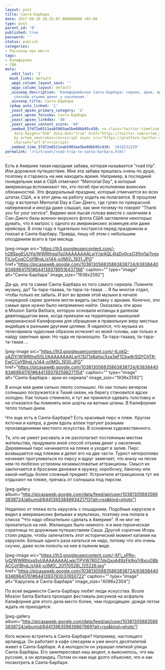 ```yaml
---
layout: post
title: Cанта-Барбара
date: 2017-09-10 10:25:07.000000000 +01:00
type: post
parent_id: '0'
published: true
password: ''
status: publish
categories:
- Рассказы про места
tags:
- Калифорния
- США
meta:
  _edit_last: '1'
  mask_links: default
  _wpgo_column_layout_save: ''
  _wpgo_column_layout: default
  _aioseop_description: 'Калифорнийская Санта-Барбара: сериал, арки, ирландцы и местные
    способы отъема денег у населения.'
  _aioseop_title: Санта-Барбара
  rp4wp_auto_linked: '1'
  _yoast_wpseo_primary_category: '2'
  _yoast_wpseo_focuskw: Cанта-Барбара
  _yoast_wpseo_linkdex: '48'
  _yoast_wpseo_content_score: '60'
  _oembed_57d72e6511eab5903ae5be60bb95cd38: <a class="twitter-timeline" data-width="625"
    data-height="938" data-dnt="true" href="https://twitter.com/artem_smotrakov?ref_src=twsrc%5Etfw">Tweets
    by artem_smotrakov</a><script async src="https://platform.twitter.com/widgets.js"
    charset="utf-8"></script>
  _oembed_time_57d72e6511eab5903ae5be60bb95cd38: '1618232229'
permalink: "/ru/travel/road-trip-to-santa-barbara.html"
---
```

Есть в Америке такая народная забава, которая называется "road trip". Или дорожное путешествие. Мне эта забава пришлась очень по душе, поэтому я стараюсь на нее находить время. Например, в последний понедельник мая в США отмечают "Memorial Day", в который американцы вспоминают тех, кто погиб при исполнении воинских обязанностей. Это федеральный праздник, который отмечается во всех штатах США, и в этот день на работу ходить не полагается. В прошлом году я встретил Memorial Day в Сан-Диего, где гулял по прекрасной набережной и иногда даже слышал, как мне почему-то говорят "Thank you for your service". Видимо моя лысая голова вместе с наличием в Сан-Диего базы военно-морского флота США заставляли некоторых думать, что я матрос с одного из американских эсминцев или даже крейсера. В этом году я тщательно постригся перед праздником и поехал в Санта-Барбару. Правда, пишу об этом с небольшим опозданием всего в три месяца.

[peg-image src="https://lh3.googleusercontent.com/-h28SpgEUUYg/WWRthgqI1sI/AAAAAAAALwY/qrAQL4tsDv0csO3fIm1ai7ogxFILivCugCCoYBhgL/s144-o/IMG\_1931.JPG" href="https://picasaweb.google.com/103813056835863838724/6383844083469641761#6441393789516437186" caption="" type="image" alt="Cанта-Барбара" image\_size="1936x2592"]

<!--more-->

Да-да, эта та самая Санта-Барбара из того самого сериала. Помните музыку, да? Та-тара-тааааа, та-тара-та-таааа ... Я бы многое отдал, чтобы только ее забыть. И вот во время этой музыки в начале очередной серии зрители могли видеть заставку с арками. Конечно, эти самые арки нужно было непременно найти. Оказались эти арки в&nbsp;Mission Santa Barbara, которую основали испанцы в далеком девятнадцатом веке, когда приехали на территорию нынешней американской Калифорнии для обращения в правильную веру местных индейцев и разными другими целями. Я надеялся, что музыка из телесериала чудесным образом исчезнет из моей головы, как только я найду заветные арки. Но чуда не произошло.&nbsp;Та-тара-тааааа, та-тара-та-таааа ...

[peg-image src="https://lh3.googleusercontent.com/-tLokQ-oAZlY/WWRthsI55LI/AAAAAAAALwY/Si71s8aItsc5za3eF1Ckw6rSQYChTK-EwCCoYBhgL/s144-o/IMG\_1930.JPG" href="https://picasaweb.google.com/103813056835863838724/6383844083469641761#6441393792598271154" caption="" type="image" alt="Санта-Барбара - арки из сериала" image\_size="1936x2592"]

В конце мая днем сильно пекло солнышко. Но как только вечером солнышко погружается в Тихий океан, на берегу становится адски холодно. Как только стемнело, я тут же принялся одевать толстовку и не отказался бы поменять мои шорты на ватные штаны. В Калифорнии тепло только днем.

Что еще есть в Санта-Барбаре? Есть красивый пирс и пляж. Кругом яхточки и катера, а днем вдоль аллеи торгуют разными произведениями местного искусства. В основном художественного.

Те, кто не умеет рисовать и не располагает постоянным местом жительства, придумали иной способ отъема денег у населения. Деревянный пирс начинается на пляже и уходит в залив. Пирс возвышается над пляжем и делит его на две части. Турист неторопливо начинает прогуливаться по пирсу и вдруг замечает, что внизу на песке кем-то любезно устроены незамысловатые аттракционы. Смысл их заключается в бросании денежки в кружку, коробочку, баночку или какой-нибудь более сложный предмет. Устроители аттракционов тут же отдыхают на пляже, прячась от солнышка под пирсом.

[peg-gallery album="http://picasaweb.google.com/data/feed/api/user/103813056835863838724/albumid/6441393384993421713?alt=rss&kind=photo"]

Недалеко от пляжа есть карусель с лошадками. Подобные карусели я видел в американских фильмах и мультиках, поэтому она попала в список "Что надо обязательно сделать в Америке". Я не мог не прокатиться на ней. Желающих было немного: я и моя героическая соратница по дорожным путешествиям Саша. Другой соратник Игорь стоял рядом, чтобы запечатлеть этот исторический момент катания на карусели. Больше одного раза кататься не надо, потому что это очень скучно, даже если полезть на нее в пьяном виде.

[peg-image src="https://lh3.googleusercontent.com/-XF\_xPRn-lvQ/WWRthtxqSyI/AAAAAAAALwk/TPVW760Z7dsQxoA49zFk9jg7rBxiuGBbACCoYBhgL/s144-o/IMG\_20170528\_125226.jpg" href="https://picasaweb.google.com/103813056835863838724/6383844083469641761#6441393793037650722" caption="" type="image" alt="Карусель в Санта-Барбаре" image\_size="4096x2304"]

По всей видимости Санта-Барбару любят люди искусства. Возле Mission Santa Barbara проходил фестиваль рисунков на асфальте. Калифорния для этого дела место более, чем подходящее: дождя летом ждать не приходится.

[peg-gallery album="http://picasaweb.google.com/data/feed/api/user/103813056835863838724/albumid/6441396359839667969?alt=rss&kind=photo"]

Кого можно встретить в Санта-Барбаре? Например, настоящего ирландца. Он работает в кафе слесарем и уже много десятилетий живет в Санта-Барбаре. А в молодости он украшал плиткой улицы Санта-Барбары. Его заинтересовал наш акцент, и выяснилось, что мы русские, а он ирландец. Потом он нам еще долго объяснял, что и как посмотреть в Санта-Барбаре.

